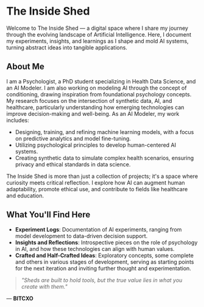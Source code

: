
# The Inside Shed

Welcome to The Inside Shed — a digital space where I share my journey through the evolving landscape of Artificial Intelligence. Here, I document my experiments, insights, and learnings as I shape and mold AI systems, turning abstract ideas into tangible applications.

## About Me
I am a Psychologist, a PhD student specializing in Health Data Science, and an AI Modeler. I am also working on modeling AI through the concept of conditioning, drawing inspiration from foundational psychology concepts. My research focuses on the intersection of synthetic data, AI, and healthcare, particularly understanding how emerging technologies can improve decision-making and well-being. As an AI Modeler, my work includes:
- Designing, training, and refining machine learning models, with a focus on predictive analytics and model fine-tuning.
- Utilizing psychological principles to develop human-centered AI systems.
- Creating synthetic data to simulate complex health scenarios, ensuring privacy and ethical standards in data science.

The Inside Shed is more than just a collection of projects; it's a space where curiosity meets critical reflection. I explore how AI can augment human adaptability, promote ethical use, and contribute to fields like healthcare and education.

## What You'll Find Here
- **Experiment Logs**: Documentation of AI experiments, ranging from model development to data-driven decision support.
- **Insights and Reflections**: Introspective pieces on the role of psychology in AI, and how these technologies can align with human values.
- **Crafted and Half-Crafted Ideas**: Exploratory concepts, some complete and others in various stages of development, serving as starting points for the next iteration and inviting further thought and experimentation.

> *"Sheds are built to hold tools, but the true value lies in what you create with them."*

— **BITCXO**

